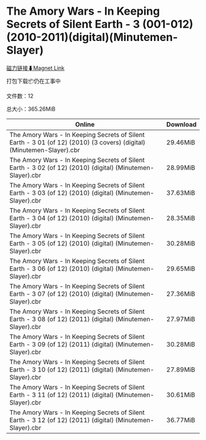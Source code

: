 # The Amory Wars - In Keeping Secrets of Silent Earth - 3 (001-012)(2010-2011)(digital)(Minutemen-Slayer)

[磁力链接⬇Magnet Link](magnet:?xt=urn:btih:667d262e0be91f860072482a0519cc61f0f3346e&dn=The%20Amory%20Wars%20-%20In%20Keeping%20Secrets%20of%20Silent%20Earth%20-%203%20%28001-012%29%282010-2011%29%28digital%29%28Minutemen-Slayer%29)

打包下载📦仍在工事中

文件数：12

总大小：365.26MiB

Online | Download
--- | ---
The Amory Wars - In Keeping Secrets of Silent Earth - 3 01 (of 12) (2010) (3 covers) (digital) (Minutemen-Slayer).cbr | 29.46MiB
The Amory Wars - In Keeping Secrets of Silent Earth - 3 02 (of 12) (2010) (digital) (Minutemen-Slayer).cbr | 28.99MiB
The Amory Wars - In Keeping Secrets of Silent Earth - 3 03 (of 12) (2010) (digital) (Minutemen-Slayer).cbr | 37.63MiB
The Amory Wars - In Keeping Secrets of Silent Earth - 3 04 (of 12) (2010) (digital) (Minutemen-Slayer).cbr | 28.35MiB
The Amory Wars - In Keeping Secrets of Silent Earth - 3 05 (of 12) (2010) (digital) (Minutemen-Slayer).cbr | 30.28MiB
The Amory Wars - In Keeping Secrets of Silent Earth - 3 06 (of 12) (2010) (digital) (Minutemen-Slayer).cbr | 29.65MiB
The Amory Wars - In Keeping Secrets of Silent Earth - 3 07 (of 12) (2010) (digital) (Minutemen-Slayer).cbr | 27.36MiB
The Amory Wars - In Keeping Secrets of Silent Earth - 3 08 (of 12) (2011) (digital) (Minutemen-Slayer).cbr | 27.97MiB
The Amory Wars - In Keeping Secrets of Silent Earth - 3 09 (of 12) (2011) (digital) (Minutemen-Slayer).cbr | 30.28MiB
The Amory Wars - In Keeping Secrets of Silent Earth - 3 10 (of 12) (2011) (digital) (Minutemen-Slayer).cbr | 27.89MiB
The Amory Wars - In Keeping Secrets of Silent Earth - 3 11 (of 12) (2011) (digital) (Minutemen-Slayer).cbr | 30.61MiB
The Amory Wars - In Keeping Secrets of Silent Earth - 3 12 (of 12) (2011) (digital) (Minutemen-Slayer).cbr | 36.77MiB